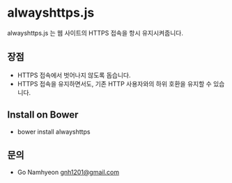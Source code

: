 # alwayshttps.js
alwayshttps.js 는 웹 사이트의 HTTPS 접속을 항시 유지시켜줍니다.

## 장점
- HTTPS 접속에서 벗어나지 않도록 돕습니다.
- HTTPS 접속을 유지하면서도, 기존 HTTP 사용자와의 하위 호환을 유지할 수 있습니다.

## Install on Bower
- bower install alwayshttps

## 문의
- Go Namhyeon <gnh1201@gmail.com>
